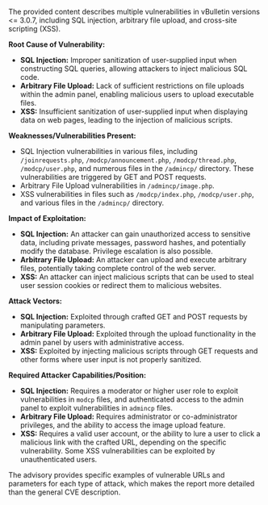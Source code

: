 The provided content describes multiple vulnerabilities in vBulletin versions <= 3.0.7, including SQL injection, arbitrary file upload, and cross-site scripting (XSS).

**Root Cause of Vulnerability:**
- **SQL Injection:** Improper sanitization of user-supplied input when constructing SQL queries, allowing attackers to inject malicious SQL code.
- **Arbitrary File Upload:** Lack of sufficient restrictions on file uploads within the admin panel, enabling malicious users to upload executable files.
- **XSS:** Insufficient sanitization of user-supplied input when displaying data on web pages, leading to the injection of malicious scripts.

**Weaknesses/Vulnerabilities Present:**
- SQL Injection vulnerabilities in various files, including `/joinrequests.php`, `/modcp/announcement.php`, `/modcp/thread.php`, `/modcp/user.php`, and numerous files in the `/admincp/` directory. These vulnerabilities are triggered by GET and POST requests.
- Arbitrary File Upload vulnerabilities in `/admincp/image.php`.
- XSS vulnerabilities in files such as `/modcp/index.php`, `/modcp/user.php`, and various files in the `/admincp/` directory.

**Impact of Exploitation:**
- **SQL Injection:** An attacker can gain unauthorized access to sensitive data, including private messages, password hashes, and potentially modify the database. Privilege escalation is also possible.
- **Arbitrary File Upload:** An attacker can upload and execute arbitrary files, potentially taking complete control of the web server.
- **XSS:** An attacker can inject malicious scripts that can be used to steal user session cookies or redirect them to malicious websites.

**Attack Vectors:**
- **SQL Injection:** Exploited through crafted GET and POST requests by manipulating parameters.
- **Arbitrary File Upload:** Exploited through the upload functionality in the admin panel by users with administrative access.
- **XSS:** Exploited by injecting malicious scripts through GET requests and other forms where user input is not properly sanitized.

**Required Attacker Capabilities/Position:**
- **SQL Injection:** Requires a moderator or higher user role to exploit vulnerabilities in `modcp` files, and authenticated access to the admin panel to exploit vulnerabilities in `admincp` files.
- **Arbitrary File Upload:** Requires administrator or co-administrator privileges, and the ability to access the image upload feature.
- **XSS:** Requires a valid user account, or the ability to lure a user to click a malicious link with the crafted URL, depending on the specific vulnerability. Some XSS vulnerabilities can be exploited by unauthenticated users.

The advisory provides specific examples of vulnerable URLs and parameters for each type of attack, which makes the report more detailed than the general CVE description.